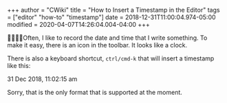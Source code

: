 +++
author = "CWiki"
title = "How to Insert a Timestamp in the Editor"
tags = ["editor" "how-to" "timestamp"]
date = 2018-12-31T11:00:04.974-05:00
modified = 2020-04-07T14:26:04.004-04:00
+++

Often, I like to record the date and time that I write something. To make it easy, there is an icon in the toolbar. It looks like a clock.

There is also a keyboard shortcut, `ctrl/cmd-k` that will insert a timestamp like this:

31 Dec 2018, 11:02:15 am

Sorry, that is the only format that is supported at the moment.